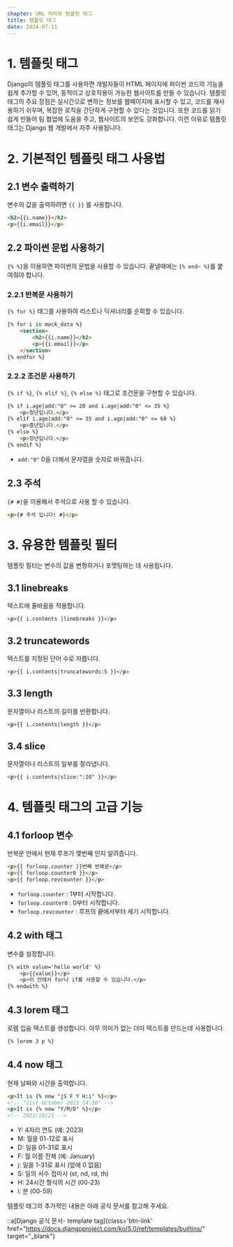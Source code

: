 ```yaml
---
chapter: URL 처리와 템플릿 태그
title: 템플릿 태그
date: 2024-07-11
---
```

# 1. 템플릿 태그
Django의 템플릿 태그를 사용하면 개발자들이 HTML 페이지에 파이썬 코드의 기능을 쉽게 추가할 수 있어, 동적이고 상호작용이 가능한 웹사이트를 만들 수 있습니다. 템플릿 태그의 주요 장점은 실시간으로 변하는 정보를 웹페이지에 표시할 수 있고, 코드를 재사용하기 쉬우며, 복잡한 로직을 간단하게 구현할 수 있다는 것입니다. 또한 코드를 읽기 쉽게 만들어 팀 협업에 도움을 주고, 웹사이트의 보안도 강화합니다. 이런 이유로 템플릿 태그는 Django 웹 개발에서 자주 사용됩니다.

# 2. 기본적인 템플릿 태그 사용법

## 2.1 변수 출력하기

변수의 값을 출력하려면 `{{ }}` 를 사용합니다.

```html
<h2>{{i.name}}</h2>
<p>{{i.email}}</p>
```
## 2.2 파이썬 문법 사용하기
`{% %}`을 이용하면 파이썬의 문법을 사용할 수 있습니다. 끝낼때에는 `{% end~ %}`를 붙여줘야 합니다.

### 2.2.1 반복문 사용하기

`{% for %}` 태그를 사용하여 리스트나 딕셔너리를 순회할 수 있습니다.

```html
{% for i in mock_data %}
    <section>
        <h2>{{i.name}}</h2>
        <p>{{i.email}}</p>
    </section>
{% endfor %}
```

### 2.2.2 조건문 사용하기

`{% if %}`, `{% elif %}`, `{% else %}` 태그로 조건문을 구현할 수 있습니다.

```html
{% if i.age|add:"0" >= 20 and i.age|add:"0" <= 35 %}
    <p>청년입니다.</p>
{% elif i.age|add:"0" >= 35 and i.age|add:"0" <= 60 %}
    <p>중년입니다.</p>
{% else %}
    <p>장년입니다.</p>
{% endif %}
```

- `add:"0"`
0을 더해서 문자열을 숫자로 바꿔줍니다.

## 2.3 주석
`{# #}`을 이용해서 주석으로 사용 할 수 있습니다.
```html
<p>{# 주석 입니다! #}</p>
```

# 3. 유용한 템플릿 필터

템플릿 필터는 변수의 값을 변형하거나 포맷팅하는 데 사용됩니다.

## 3.1 linebreaks

텍스트에 줄바꿈을 적용합니다.

```html
<p>{{ i.contents |linebreaks }}</p>
```

## 3.2 truncatewords

텍스트를 지정된 단어 수로 자릅니다.

```html
<p>{{ i.contents|truncatewords:5 }}</p>
```

## 3.3 length

문자열이나 리스트의 길이를 반환합니다.

```html
<p>{{ i.contents|length }}</p>
```

## 3.4 slice

문자열이나 리스트의 일부를 잘라냅니다.

```html
<p>{{ i.contents|slice:":10" }}</p>
```

# 4. 템플릿 태그의 고급 기능

## 4.1 forloop 변수

반복문 안에서 현재 루프가 몇번째 인지 알려줍니다.

```html
<p>{{ forloop.counter }}번째 반복문</p>
<p>{{ forloop.counter0 }}</p>
<p>{{ forloop.revcounter }}</p>
```
- `forloop.counter` : 1부터 시작합니다.
- `forloop.counter0` : 0부터 시작합니다.
- `forloop.revcounter` : 루프의 끝에서부터 세기 시작합니다.
## 4.2 with 태그

변수를 설정합니다.

```html
{% with value='hello world' %}
    <p>{{value}}</p>
    <p>이 안에서 for나 if를 사용할 수 있습니다.</p>
{% endwith %}
```

## 4.3 lorem 태그

로렘 입숨 텍스트를 생성합니다. 아무 의미가 없는 더미 텍스트를 만드는데 사용합니다.

```html
{% lorem 3 p %}
```

## 4.4 now 태그

현재 날짜와 시간을 출력합니다.

```html
<p>It is {% now "jS F Y H:i" %}</p>
<!-- "21st October 2023 14:30" -->
<p>It is {% now "Y/M/D" %}</p>
<!-- 2023/10/21 -->
```
- Y: 4자리 연도 (예: 2023)        
- M: 월을 01-12로 표시        
- D: 일을 01-31로 표시        
- F: 월 이름 전체 (예: January)       
- j: 일을 1-31로 표시 (앞에 0 없음)       
- S: 일의 서수 접미사 (st, nd, rd, th)        
- H: 24시간 형식의 시간 (00-23)       
- i: 분 (00-59)

템플릿 태그의 추가적인 내용은 아래 공식 문서를 참고해 주세요.

::a[Django 공식 문서- template tag]{class='btn-link' href="https://docs.djangoproject.com/ko/5.0/ref/templates/builtins/" target="\_blank"}